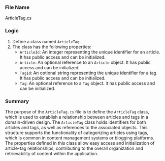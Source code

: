 ### File Name
ArticleTag.cs

### Logic
1. Define a class named `ArticleTag`.
2. The class has the following properties:
   - `ArticleId`: An integer representing the unique identifier for an article. It has public access and can be initialized.
   - `Article`: An optional reference to an `Article` object. It has public access and can be initialized.
   - `TagId`: An optional string representing the unique identifier for a tag. It has public access and can be initialized.
   - `Tag`: An optional reference to a `Tag` object. It has public access and can be initialized.

### Summary
The purpose of the `ArticleTag.cs` file is to define the `ArticleTag` class, which is used to establish a relationship between articles and tags in a domain-driven design. The `ArticleTag` class holds identifiers for both articles and tags, as well as references to the associated objects. This structure supports the functionality of categorizing articles using tags, which is common in content management systems or blogging platforms. The properties defined in this class allow easy access and initialization of article-tag relationships, contributing to the overall organization and retrievability of content within the application.